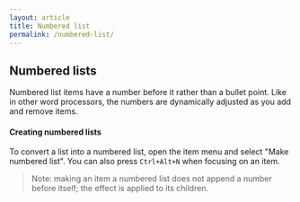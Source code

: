 ```yaml
---
layout: article
title: Numbered list
permalink: /numbered-list/
---
```


## Numbered lists

Numbered list items have a number before it rather than a bullet point. Like in other word processors, the numbers are dynamically adjusted as you add and remove items.

#### Creating numbered lists

To convert a list into a numbered list, open the item menu and select "Make numbered list". You can also press `Ctrl+Alt+N` when focusing on an item.

> Note: making an item a numbered list does not append a number before itself; the effect is applied to its children.
